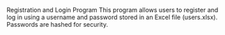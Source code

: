 Registration and Login Program
This program allows users to register and log in using a username and password stored in an Excel file (users.xlsx). Passwords are hashed for security.

